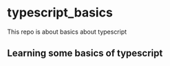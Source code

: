 # typescript_basics
This repo is about basics about typescript
## Learning some basics of typescript
